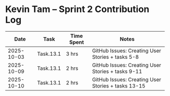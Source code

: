 # Kevin Tam – Sprint 2 Contribution Log

| Date       | Task       | Time Spent | Notes |
|-------------|------------|-------------|-------|
| 2025-10-03 | Task.13.1 | 3 hrs | GitHub Issues: Creating User Stories + tasks 5-8 |
| 2025-10-09 | Task.13.1 | 2 hrs | GitHub Issues: Creating User Stories + tasks 9-11 |
| 2025-10-10 | Task.13.1 | 2 hrs | GitHub Issues: Creating User Stories + tasks 13-15 |

